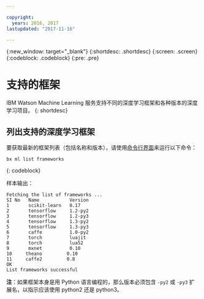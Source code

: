 ```yaml
---

copyright:
  years: 2016, 2017
lastupdated: "2017-11-16"

---
```

{:new_window: target="_blank"}
{:shortdesc: .shortdesc}
{:screen: .screen}
{:codeblock: .codeblock}
{:pre: .pre}

# 支持的框架

IBM Watson Machine Learning 服务支持不同的深度学习框架和各种版本的深度学习项目。
{: shortdesc}

## 列出支持的深度学习框架

要获取最新的框架列表（包括名称和版本），请使用[命令行界面](ml_dlaas_environment.html)来运行以下命令：

```
bx ml list frameworks
```
{: codeblock}

样本输出：

```
Fetching the list of frameworks ...
SI No   Name           Version
1       scikit-learn   0.17
2       tensorflow     1.2-py2
3       tensorflow     1.2-py3
4       tensorflow     1.3-py2
5       tensorflow     1.3-py3
6       caffe          1.0-py2
7       torch          luajit
8       torch          lua52
9       mxnet          0.10
10     theano         0.10
11     caffe2         0.8
OK
List frameworks successful
```

**注**：如果框架本身是用 Python 语言编程的，那么版本必须包含 `-py2` 或 `-py3` 扩展名，以指示应该使用 python2 还是 python3。

<!-- Models trained using the following frameworks can be additionally be deployed (deployment support for other frameworks will be added):-->

<!-- * Tensorflow (with Keras 2) versions **1.2-py3**
-->
